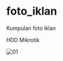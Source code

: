 # foto_iklan
Kumpulan foto iklan

HDD Mikrotik

![01](https://github.com/user-attachments/assets/ae28dd8a-649c-4993-8b91-0c63fccf4388)

